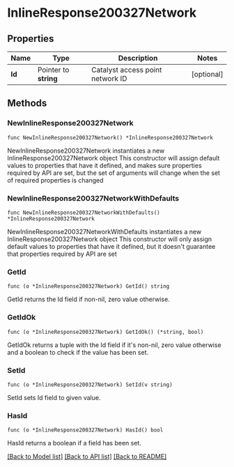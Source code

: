 # InlineResponse200327Network

## Properties

Name | Type | Description | Notes
------------ | ------------- | ------------- | -------------
**Id** | Pointer to **string** | Catalyst access point network ID | [optional] 

## Methods

### NewInlineResponse200327Network

`func NewInlineResponse200327Network() *InlineResponse200327Network`

NewInlineResponse200327Network instantiates a new InlineResponse200327Network object
This constructor will assign default values to properties that have it defined,
and makes sure properties required by API are set, but the set of arguments
will change when the set of required properties is changed

### NewInlineResponse200327NetworkWithDefaults

`func NewInlineResponse200327NetworkWithDefaults() *InlineResponse200327Network`

NewInlineResponse200327NetworkWithDefaults instantiates a new InlineResponse200327Network object
This constructor will only assign default values to properties that have it defined,
but it doesn't guarantee that properties required by API are set

### GetId

`func (o *InlineResponse200327Network) GetId() string`

GetId returns the Id field if non-nil, zero value otherwise.

### GetIdOk

`func (o *InlineResponse200327Network) GetIdOk() (*string, bool)`

GetIdOk returns a tuple with the Id field if it's non-nil, zero value otherwise
and a boolean to check if the value has been set.

### SetId

`func (o *InlineResponse200327Network) SetId(v string)`

SetId sets Id field to given value.

### HasId

`func (o *InlineResponse200327Network) HasId() bool`

HasId returns a boolean if a field has been set.


[[Back to Model list]](../README.md#documentation-for-models) [[Back to API list]](../README.md#documentation-for-api-endpoints) [[Back to README]](../README.md)


